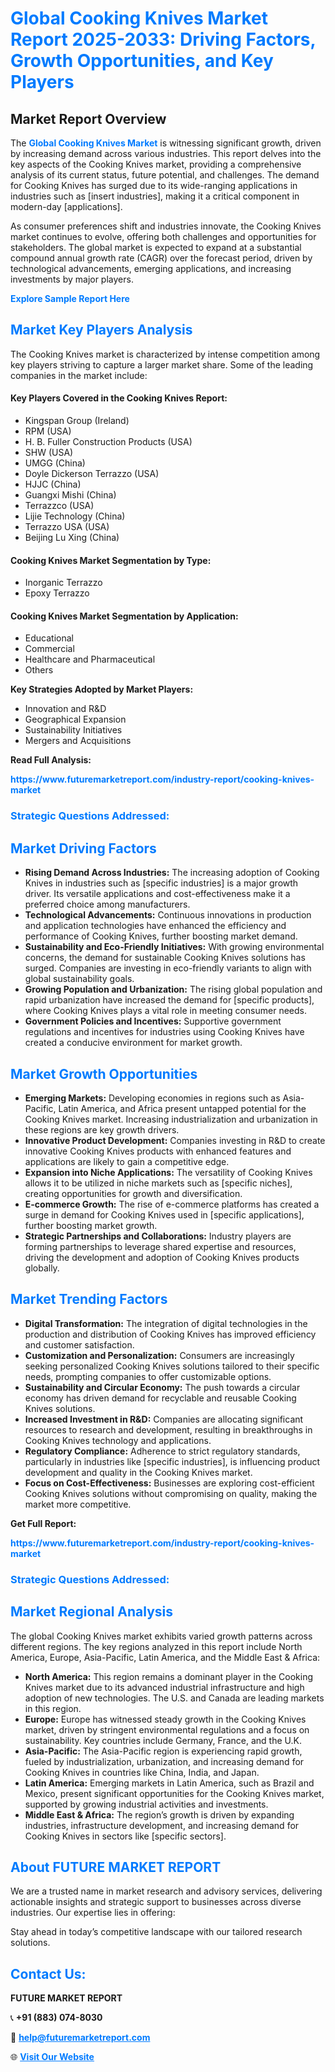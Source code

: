 <h1 style="color: #007BFF;">Global Cooking Knives Market Report 2025-2033: Driving Factors, Growth Opportunities, and Key Players</h1>

<section id="overview">
<h2>Market Report Overview</h2>
<p>The <a href="https://www.futuremarketreport.com/industry-report/cooking-knives-market" style="color: #007BFF; text-decoration: none;"><strong>Global Cooking Knives Market</strong></a> is witnessing significant growth, driven by increasing demand across various industries. This report delves into the key aspects of the Cooking Knives market, providing a comprehensive analysis of its current status, future potential, and challenges. The demand for Cooking Knives has surged due to its wide-ranging applications in industries such as [insert industries], making it a critical component in modern-day [applications].</p>
<p>As consumer preferences shift and industries innovate, the Cooking Knives market continues to evolve, offering both challenges and opportunities for stakeholders. The global market is expected to expand at a substantial compound annual growth rate (CAGR) over the forecast period, driven by technological advancements, emerging applications, and increasing investments by major players.</p>
</section>

<section id="overview">
<p><a href="https://www.futuremarketreport.com/request-sample/reportId=37186" style="color: #007BFF; text-decoration: none;"><strong>Explore Sample Report Here</strong></a></p>
</section>

<section id="key-players">
<h2 style="color: #007BFF;">Market Key Players Analysis</h2>
<p>The Cooking Knives market is characterized by intense competition among key players striving to capture a larger market share. Some of the leading companies in the market include:</p>
<h4>Key Players Covered in the Cooking Knives Report:</h4>
<ul><li>Kingspan Group (Ireland)</li><li>RPM (USA)</li><li>H. B. Fuller Construction Products (USA)</li><li>SHW (USA)</li><li>UMGG (China)</li><li>Doyle Dickerson Terrazzo (USA)</li><li>HJJC (China)</li><li>Guangxi Mishi (China)</li><li>Terrazzco (USA)</li><li>Lijie Technology (China)</li><li>Terrazzo USA (USA)</li><li>Beijing Lu Xing (China)</li></ul>
<h4>Cooking Knives Market Segmentation by Type:</h4>
<ul><li>Inorganic Terrazzo</li><li>Epoxy Terrazzo</li></ul>

<h4>Cooking Knives Market Segmentation by Application:</h4>
<ul><li>Educational</li><li>Commercial</li><li>Healthcare and Pharmaceutical</li><li>Others</li></ul>
<p><strong>Key Strategies Adopted by Market Players:</strong></p>
<ul>
<li>Innovation and R&D</li>
<li>Geographical Expansion</li>
<li>Sustainability Initiatives</li>
<li>Mergers and Acquisitions</li>
</ul>
</section>

<section>
<p><strong>Read Full Analysis: </strong></p><a href="https://www.futuremarketreport.com/industry-report/cooking-knives-market" style="color: #007BFF; text-decoration: none;"><strong>https://www.futuremarketreport.com/industry-report/cooking-knives-market</strong></a>
<h3 style="color: #007BFF;">Strategic Questions Addressed:</h3>
</section>

<section id="driving-factors">
<h2 style="color: #007BFF;">Market Driving Factors</h2>
<ul>
<li><strong>Rising Demand Across Industries:</strong> The increasing adoption of Cooking Knives in industries such as [specific industries] is a major growth driver. Its versatile applications and cost-effectiveness make it a preferred choice among manufacturers.</li>
<li><strong>Technological Advancements:</strong> Continuous innovations in production and application technologies have enhanced the efficiency and performance of Cooking Knives, further boosting market demand.</li>
<li><strong>Sustainability and Eco-Friendly Initiatives:</strong> With growing environmental concerns, the demand for sustainable Cooking Knives solutions has surged. Companies are investing in eco-friendly variants to align with global sustainability goals.</li>
<li><strong>Growing Population and Urbanization:</strong> The rising global population and rapid urbanization have increased the demand for [specific products], where Cooking Knives plays a vital role in meeting consumer needs.</li>
<li><strong>Government Policies and Incentives:</strong> Supportive government regulations and incentives for industries using Cooking Knives have created a conducive environment for market growth.</li>
</ul>
</section>

<section id="growth-opportunities">
<h2 style="color: #007BFF;">Market Growth Opportunities</h2>
<ul>
<li><strong>Emerging Markets:</strong> Developing economies in regions such as Asia-Pacific, Latin America, and Africa present untapped potential for the Cooking Knives market. Increasing industrialization and urbanization in these regions are key growth drivers.</li>
<li><strong>Innovative Product Development:</strong> Companies investing in R&D to create innovative Cooking Knives products with enhanced features and applications are likely to gain a competitive edge.</li>
<li><strong>Expansion into Niche Applications:</strong> The versatility of Cooking Knives allows it to be utilized in niche markets such as [specific niches], creating opportunities for growth and diversification.</li>
<li><strong>E-commerce Growth:</strong> The rise of e-commerce platforms has created a surge in demand for Cooking Knives used in [specific applications], further boosting market growth.</li>
<li><strong>Strategic Partnerships and Collaborations:</strong> Industry players are forming partnerships to leverage shared expertise and resources, driving the development and adoption of Cooking Knives products globally.</li>
</ul>
</section>

<section id="trending-factors">
<h2 style="color: #007BFF;">Market Trending Factors</h2>
<ul>
<li><strong>Digital Transformation:</strong> The integration of digital technologies in the production and distribution of Cooking Knives has improved efficiency and customer satisfaction.</li>
<li><strong>Customization and Personalization:</strong> Consumers are increasingly seeking personalized Cooking Knives solutions tailored to their specific needs, prompting companies to offer customizable options.</li>
<li><strong>Sustainability and Circular Economy:</strong> The push towards a circular economy has driven demand for recyclable and reusable Cooking Knives solutions.</li>
<li><strong>Increased Investment in R&D:</strong> Companies are allocating significant resources to research and development, resulting in breakthroughs in Cooking Knives technology and applications.</li>
<li><strong>Regulatory Compliance:</strong> Adherence to strict regulatory standards, particularly in industries like [specific industries], is influencing product development and quality in the Cooking Knives market.</li>
<li><strong>Focus on Cost-Effectiveness:</strong> Businesses are exploring cost-efficient Cooking Knives solutions without compromising on quality, making the market more competitive.</li>
</ul>
</section>

<section>
<p><strong>Get Full Report: </strong></p><a href="https://www.futuremarketreport.com/industry-report/cooking-knives-market" style="color: #007BFF; text-decoration: none;"><strong>https://www.futuremarketreport.com/industry-report/cooking-knives-market</strong></a>
<h3 style="color: #007BFF;">Strategic Questions Addressed:</h3>
</section>


<section id="regional-analysis">
<h2 style="color: #007BFF;">Market Regional Analysis</h2>
<p>The global Cooking Knives market exhibits varied growth patterns across different regions. The key regions analyzed in this report include North America, Europe, Asia-Pacific, Latin America, and the Middle East & Africa:</p>
<ul>
<li><strong>North America:</strong> This region remains a dominant player in the Cooking Knives market due to its advanced industrial infrastructure and high adoption of new technologies. The U.S. and Canada are leading markets in this region.</li>
<li><strong>Europe:</strong> Europe has witnessed steady growth in the Cooking Knives market, driven by stringent environmental regulations and a focus on sustainability. Key countries include Germany, France, and the U.K.</li>
<li><strong>Asia-Pacific:</strong> The Asia-Pacific region is experiencing rapid growth, fueled by industrialization, urbanization, and increasing demand for Cooking Knives in countries like China, India, and Japan.</li>
<li><strong>Latin America:</strong> Emerging markets in Latin America, such as Brazil and Mexico, present significant opportunities for the Cooking Knives market, supported by growing industrial activities and investments.</li>
<li><strong>Middle East & Africa:</strong> The region’s growth is driven by expanding industries, infrastructure development, and increasing demand for Cooking Knives in sectors like [specific sectors].</li>
</ul>
</section>

<footer>
<h2 style="color: #007BFF;">About FUTURE MARKET REPORT</h2>
<p>We are a trusted name in market research and advisory services, delivering actionable insights and strategic support to businesses across diverse industries. Our expertise lies in offering:</p>

<p>Stay ahead in today’s competitive landscape with our tailored research solutions.</p>

<h2 style="color: #007BFF;">Contact Us:</h2>
<p><strong>FUTURE MARKET REPORT</strong></p>
<p>📞 <strong>+91 (883) 074-8030</strong></p>
<p>📧 <strong><a href="mailto:help@futuremarketreport.com" style="color: #007BFF;">help@futuremarketreport.com</a></strong></p>
<p>🌐 <strong><a href="https://www.futuremarketreport.com/" style="color: #007BFF;">Visit Our Website</a></strong></p>
</footer>